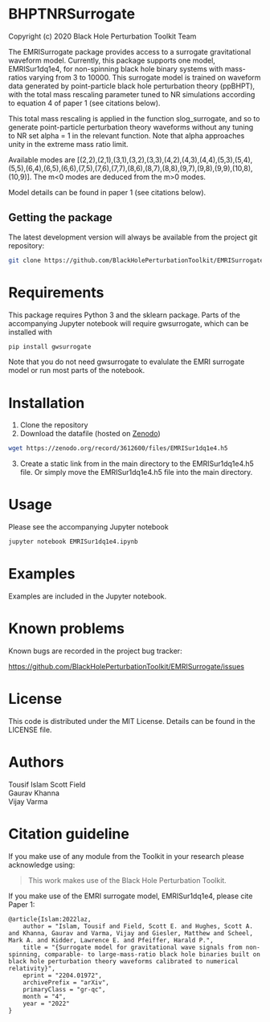 # BHPTNRSurrogate

Copyright (c) 2020 Black Hole Perturbation Toolkit Team

The EMRISurrogate package provides access to a surrogate gravitational
waveform model. Currently, this package supports one model, EMRISur1dq1e4,
for non-spinning black hole binary systems with mass-ratios varying from 3 to
10000. This surrogate model is trained on waveform data generated by
point-particle black hole perturbation theory (ppBHPT), with the total mass
rescaling parameter tuned to NR simulations according to equation 4 of
paper 1 (see citations below).

This total mass rescaling is applied in the function slog_surrogate, and
so to generate point-particle perturbation theory waveforms without any
tuning to NR set alpha = 1 in the relevant function. Note that alpha
approaches unity in the extreme mass ratio limit.

Available modes are [(2,2),(2,1),(3,1),(3,2),(3,3),(4,2),(4,3),(4,4),(5,3),(5,4),(5,5),(6,4),(6,5),(6,6),(7,5),(7,6),(7,7),(8,6),(8,7),(8,8),(9,7),(9,8),(9,9),(10,8),(10,9)]. The m<0 modes are deduced from the m>0 modes.

Model details can be found in paper 1 (see citations below). 

## Getting the package

The latest development version will always be available from the project git
repository:

```bash
git clone https://github.com/BlackHolePerturbationToolkit/EMRISurrogate.git
```

# Requirements

This package requires Python 3 and the sklearn package. Parts of the accompanying
Jupyter notebook will require gwsurrogate, which can be installed with 

```bash
pip install gwsurrogate
```

Note that you do not need gwsurrogate to evalulate the EMRI surrogate model or 
run most parts of the notebook.

# Installation

1. Clone the repository
2. Download the datafile (hosted on [Zenodo](https://zenodo.org/record/3612600#.YYPdG3VKg5k))

```bash
wget https://zenodo.org/record/3612600/files/EMRISur1dq1e4.h5
```

3. Create a static link from in the main directory to the EMRISur1dq1e4.h5 file.
Or simply move the EMRISur1dq1e4.h5 file into the main directory.

# Usage

Please see the accompanying Jupyter notebook

```bash
jupyter notebook EMRISur1dq1e4.ipynb
```

# Examples

Examples are included in the Jupyter notebook.

# Known problems

Known bugs are recorded in the project bug tracker:

https://github.com/BlackHolePerturbationToolkit/EMRISurrogate/issues


# License

This code is distributed under the MIT License. Details can
be found in the LICENSE file.


# Authors

Tousif Islam 
Scott Field   
Gaurav Khanna    
Vijay Varma

# Citation guideline

If you make use of any module from the Toolkit in your research please acknowledge using:

> This work makes use of the Black Hole Perturbation Toolkit.

If you make use of the EMRI surrogate model, EMRISur1dq1e4, please cite Paper 1:

```
@article{Islam:2022laz,
    author = "Islam, Tousif and Field, Scott E. and Hughes, Scott A. and Khanna, Gaurav and Varma, Vijay and Giesler, Matthew and Scheel, Mark A. and Kidder, Lawrence E. and Pfeiffer, Harald P.",
    title = "{Surrogate model for gravitational wave signals from non-spinning, comparable- to large-mass-ratio black hole binaries built on black hole perturbation theory waveforms calibrated to numerical relativity}",
    eprint = "2204.01972",
    archivePrefix = "arXiv",
    primaryClass = "gr-qc",
    month = "4",
    year = "2022"
}
```
